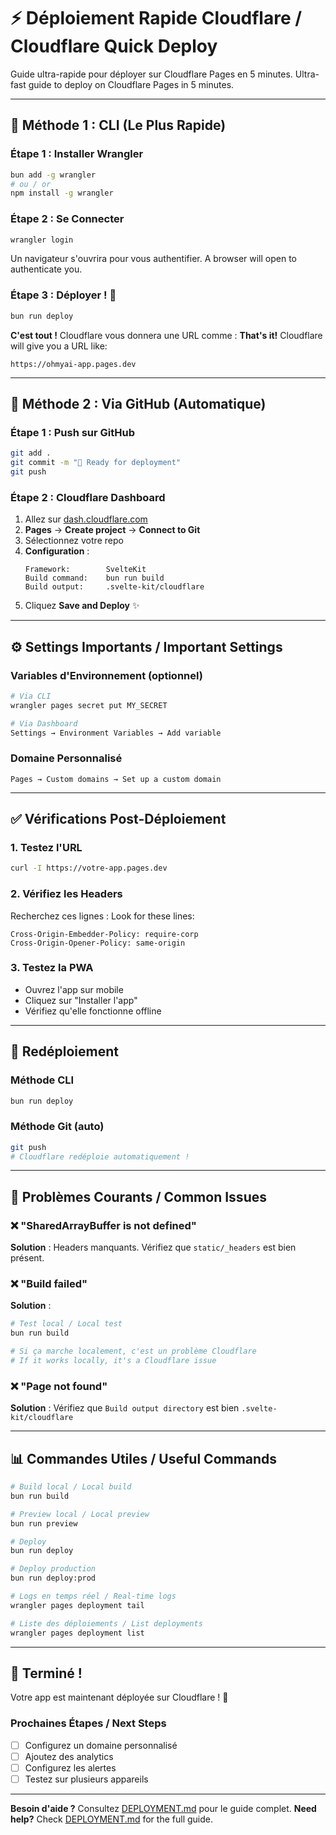 # ⚡ Déploiement Rapide Cloudflare / Cloudflare Quick Deploy

Guide ultra-rapide pour déployer sur Cloudflare Pages en 5 minutes.
Ultra-fast guide to deploy on Cloudflare Pages in 5 minutes.

---

## 🎯 Méthode 1 : CLI (Le Plus Rapide)

### Étape 1 : Installer Wrangler
```bash
bun add -g wrangler
# ou / or
npm install -g wrangler
```

### Étape 2 : Se Connecter
```bash
wrangler login
```
Un navigateur s'ouvrira pour vous authentifier.
A browser will open to authenticate you.

### Étape 3 : Déployer ! 🚀
```bash
bun run deploy
```

**C'est tout !** Cloudflare vous donnera une URL comme :
**That's it!** Cloudflare will give you a URL like:
```
https://ohmyai-app.pages.dev
```

---

## 🎯 Méthode 2 : Via GitHub (Automatique)

### Étape 1 : Push sur GitHub
```bash
git add .
git commit -m "🚀 Ready for deployment"
git push
```

### Étape 2 : Cloudflare Dashboard
1. Allez sur [dash.cloudflare.com](https://dash.cloudflare.com)
2. **Pages** → **Create project** → **Connect to Git**
3. Sélectionnez votre repo
4. **Configuration** :
   ```
   Framework:        SvelteKit
   Build command:    bun run build
   Build output:     .svelte-kit/cloudflare
   ```
5. Cliquez **Save and Deploy** ✨

---

## ⚙️ Settings Importants / Important Settings

### Variables d'Environnement (optionnel)
```bash
# Via CLI
wrangler pages secret put MY_SECRET

# Via Dashboard
Settings → Environment Variables → Add variable
```

### Domaine Personnalisé
```
Pages → Custom domains → Set up a custom domain
```

---

## ✅ Vérifications Post-Déploiement

### 1. Testez l'URL
```bash
curl -I https://votre-app.pages.dev
```

### 2. Vérifiez les Headers
Recherchez ces lignes :
Look for these lines:
```
Cross-Origin-Embedder-Policy: require-corp
Cross-Origin-Opener-Policy: same-origin
```

### 3. Testez la PWA
- Ouvrez l'app sur mobile
- Cliquez sur "Installer l'app"
- Vérifiez qu'elle fonctionne offline

---

## 🔄 Redéploiement

### Méthode CLI
```bash
bun run deploy
```

### Méthode Git (auto)
```bash
git push
# Cloudflare redéploie automatiquement !
```

---

## 🐛 Problèmes Courants / Common Issues

### ❌ "SharedArrayBuffer is not defined"
**Solution** : Headers manquants. Vérifiez que `static/_headers` est bien présent.

### ❌ "Build failed"
**Solution** : 
```bash
# Test local / Local test
bun run build

# Si ça marche localement, c'est un problème Cloudflare
# If it works locally, it's a Cloudflare issue
```

### ❌ "Page not found"
**Solution** : Vérifiez que `Build output directory` est bien `.svelte-kit/cloudflare`

---

## 📊 Commandes Utiles / Useful Commands

```bash
# Build local / Local build
bun run build

# Preview local / Local preview
bun run preview

# Deploy
bun run deploy

# Deploy production
bun run deploy:prod

# Logs en temps réel / Real-time logs
wrangler pages deployment tail

# Liste des déploiements / List deployments
wrangler pages deployment list
```

---

## 🎉 Terminé !

Votre app est maintenant déployée sur Cloudflare ! 🚀

### Prochaines Étapes / Next Steps
- [ ] Configurez un domaine personnalisé
- [ ] Ajoutez des analytics
- [ ] Configurez les alertes
- [ ] Testez sur plusieurs appareils

---

**Besoin d'aide ?** Consultez [DEPLOYMENT.md](./DEPLOYMENT.md) pour le guide complet.
**Need help?** Check [DEPLOYMENT.md](./DEPLOYMENT.md) for the full guide.
